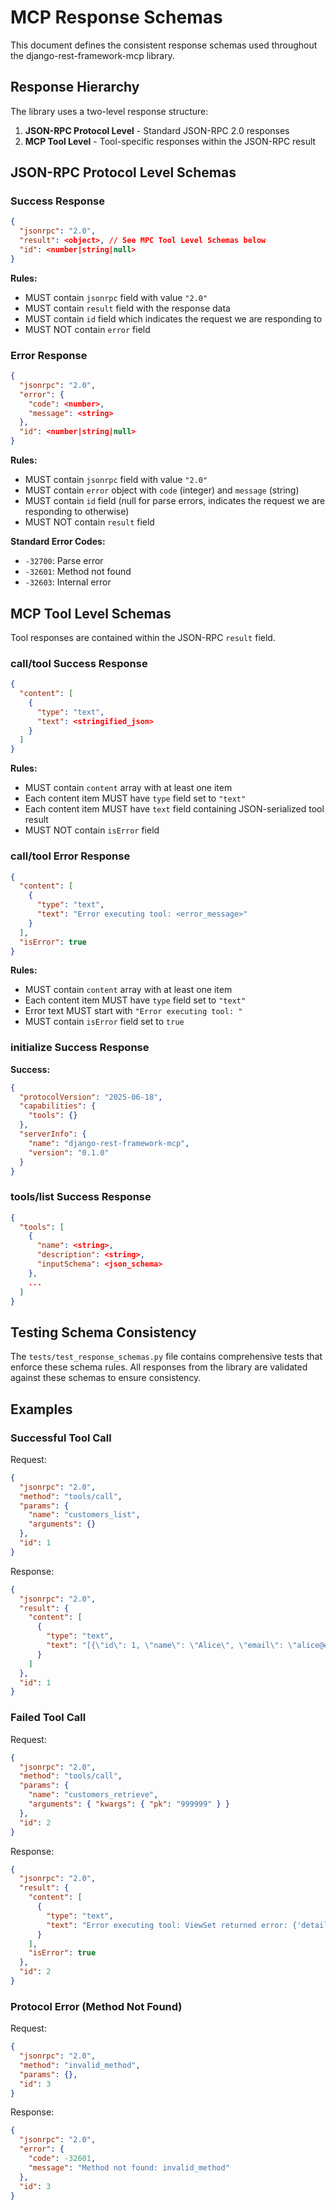 # MCP Response Schemas

This document defines the consistent response schemas used throughout the django-rest-framework-mcp library.

## Response Hierarchy

The library uses a two-level response structure:

1. **JSON-RPC Protocol Level** - Standard JSON-RPC 2.0 responses
2. **MCP Tool Level** - Tool-specific responses within the JSON-RPC result

## JSON-RPC Protocol Level Schemas

### Success Response

```json
{
  "jsonrpc": "2.0",
  "result": <object>, // See MPC Tool Level Schemas below
  "id": <number|string|null>
}
```

**Rules:**

- MUST contain `jsonrpc` field with value `"2.0"`
- MUST contain `result` field with the response data
- MUST contain `id` field which indicates the request we are responding to
- MUST NOT contain `error` field

### Error Response

```json
{
  "jsonrpc": "2.0",
  "error": {
    "code": <number>,
    "message": <string>
  },
  "id": <number|string|null>
}
```

**Rules:**

- MUST contain `jsonrpc` field with value `"2.0"`
- MUST contain `error` object with `code` (integer) and `message` (string)
- MUST contain `id` field (null for parse errors, indicates the request we are responding to otherwise)
- MUST NOT contain `result` field

**Standard Error Codes:**

- `-32700`: Parse error
- `-32601`: Method not found
- `-32603`: Internal error

## MCP Tool Level Schemas

Tool responses are contained within the JSON-RPC `result` field.

### call/tool Success Response

```json
{
  "content": [
    {
      "type": "text",
      "text": <stringified_json>
    }
  ]
}
```

**Rules:**

- MUST contain `content` array with at least one item
- Each content item MUST have `type` field set to `"text"`
- Each content item MUST have `text` field containing JSON-serialized tool result
- MUST NOT contain `isError` field

### call/tool Error Response

```json
{
  "content": [
    {
      "type": "text",
      "text": "Error executing tool: <error_message>"
    }
  ],
  "isError": true
}
```

**Rules:**

- MUST contain `content` array with at least one item
- Each content item MUST have `type` field set to `"text"`
- Error text MUST start with `"Error executing tool: "`
- MUST contain `isError` field set to `true`

### initialize Success Response

**Success:**

```json
{
  "protocolVersion": "2025-06-18",
  "capabilities": {
    "tools": {}
  },
  "serverInfo": {
    "name": "django-rest-framework-mcp",
    "version": "0.1.0"
  }
}
```

### tools/list Success Response

```json
{
  "tools": [
    {
      "name": <string>,
      "description": <string>,
      "inputSchema": <json_schema>
    },
    ...
  ]
}
```

## Testing Schema Consistency

The `tests/test_response_schemas.py` file contains comprehensive tests that enforce these schema rules. All responses from the library are validated against these schemas to ensure consistency.

## Examples

### Successful Tool Call

Request:

```json
{
  "jsonrpc": "2.0",
  "method": "tools/call",
  "params": {
    "name": "customers_list",
    "arguments": {}
  },
  "id": 1
}
```

Response:

```json
{
  "jsonrpc": "2.0",
  "result": {
    "content": [
      {
        "type": "text",
        "text": "[{\"id\": 1, \"name\": \"Alice\", \"email\": \"alice@example.com\"}]"
      }
    ]
  },
  "id": 1
}
```

### Failed Tool Call

Request:

```json
{
  "jsonrpc": "2.0",
  "method": "tools/call",
  "params": {
    "name": "customers_retrieve",
    "arguments": { "kwargs": { "pk": "999999" } }
  },
  "id": 2
}
```

Response:

```json
{
  "jsonrpc": "2.0",
  "result": {
    "content": [
      {
        "type": "text",
        "text": "Error executing tool: ViewSet returned error: {'detail': 'Not found.'}"
      }
    ],
    "isError": true
  },
  "id": 2
}
```

### Protocol Error (Method Not Found)

Request:

```json
{
  "jsonrpc": "2.0",
  "method": "invalid_method",
  "params": {},
  "id": 3
}
```

Response:

```json
{
  "jsonrpc": "2.0",
  "error": {
    "code": -32601,
    "message": "Method not found: invalid_method"
  },
  "id": 3
}
```
